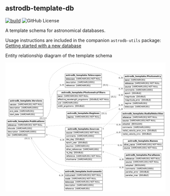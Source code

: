 astrodb-template-db
---------------------------

[![build](https://github.com/astrodbtoolkit/astrotemplate-db/actions/workflows/run_tests.yml/badge.svg)](https://github.com/astrodbtoolkit/astrotemplate-db/actions/workflows/run_tests.yml)  ![GitHub License](https://img.shields.io/github/license/astrodbtoolkit/astrodb-template-db)



A template schema for astronomical databases. 

Usage instructions are included in the companion `astrodb-utils` package: [Getting started with a new database](https://astrodb-utils.readthedocs.io/en/latest/pages/make_new_db/getting_started_new_database.html)

Entity relationship diagram of the template schema

![Entity Relationship Diagram](schema/schema.png)